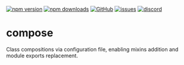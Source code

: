[![npm version](https://img.shields.io/npm/v/@itrocks/compose?logo=npm)](https://www.npmjs.org/package/@itrocks/compose)
[![npm downloads](https://img.shields.io/npm/dm/@itrocks/compose)](https://www.npmjs.org/package/@itrocks/compose)
[![GitHub](https://img.shields.io/github/last-commit/itrocks-ts/compose?color=2dba4e&label=commit&logo=github)](https://github.com/itrocks-ts/compose)
[![issues](https://img.shields.io/github/issues/itrocks-ts/compose)](https://github.com/itrocks-ts/compose/issues)
[![discord](https://img.shields.io/discord/1314141024020467782?color=7289da&label=discord&logo=discord&logoColor=white)](https://25.re/ditr)

# compose

Class compositions via configuration file, enabling mixins addition and module exports replacement.
